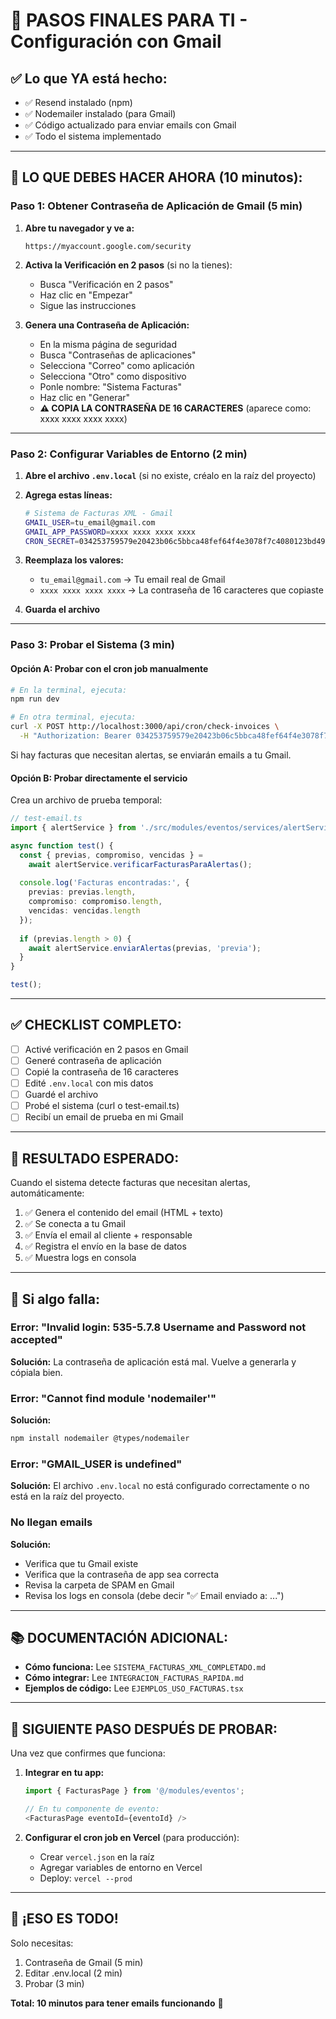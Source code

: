 # 🚀 PASOS FINALES PARA TI - Configuración con Gmail

## ✅ Lo que YA está hecho:
- ✅ Resend instalado (npm)
- ✅ Nodemailer instalado (para Gmail)
- ✅ Código actualizado para enviar emails con Gmail
- ✅ Todo el sistema implementado

---

## 📝 LO QUE DEBES HACER AHORA (10 minutos):

### Paso 1: Obtener Contraseña de Aplicación de Gmail (5 min)

1. **Abre tu navegador y ve a:**
   ```
   https://myaccount.google.com/security
   ```

2. **Activa la Verificación en 2 pasos** (si no la tienes):
   - Busca "Verificación en 2 pasos"
   - Haz clic en "Empezar"
   - Sigue las instrucciones

3. **Genera una Contraseña de Aplicación:**
   - En la misma página de seguridad
   - Busca "Contraseñas de aplicaciones"
   - Selecciona "Correo" como aplicación
   - Selecciona "Otro" como dispositivo
   - Ponle nombre: "Sistema Facturas"
   - Haz clic en "Generar"
   - **⚠️ COPIA LA CONTRASEÑA DE 16 CARACTERES** (aparece como: xxxx xxxx xxxx xxxx)

---

### Paso 2: Configurar Variables de Entorno (2 min)

1. **Abre el archivo `.env.local`** (si no existe, créalo en la raíz del proyecto)

2. **Agrega estas líneas:**
   ```bash
   # Sistema de Facturas XML - Gmail
   GMAIL_USER=tu_email@gmail.com
   GMAIL_APP_PASSWORD=xxxx xxxx xxxx xxxx
   CRON_SECRET=034253759579e20423b06c5bbca48fef64f4e3078f7c4080123bd49b1e10eadb
   ```

3. **Reemplaza los valores:**
   - `tu_email@gmail.com` → Tu email real de Gmail
   - `xxxx xxxx xxxx xxxx` → La contraseña de 16 caracteres que copiaste

4. **Guarda el archivo**

---

### Paso 3: Probar el Sistema (3 min)

#### Opción A: Probar con el cron job manualmente

```bash
# En la terminal, ejecuta:
npm run dev

# En otra terminal, ejecuta:
curl -X POST http://localhost:3000/api/cron/check-invoices \
  -H "Authorization: Bearer 034253759579e20423b06c5bbca48fef64f4e3078f7c4080123bd49b1e10eadb"
```

Si hay facturas que necesitan alertas, se enviarán emails a tu Gmail.

#### Opción B: Probar directamente el servicio

Crea un archivo de prueba temporal:

```typescript
// test-email.ts
import { alertService } from './src/modules/eventos/services/alertService';

async function test() {
  const { previas, compromiso, vencidas } = 
    await alertService.verificarFacturasParaAlertas();
  
  console.log('Facturas encontradas:', {
    previas: previas.length,
    compromiso: compromiso.length,
    vencidas: vencidas.length
  });
  
  if (previas.length > 0) {
    await alertService.enviarAlertas(previas, 'previa');
  }
}

test();
```

---

## ✅ CHECKLIST COMPLETO:

- [ ] Activé verificación en 2 pasos en Gmail
- [ ] Generé contraseña de aplicación
- [ ] Copié la contraseña de 16 caracteres
- [ ] Edité `.env.local` con mis datos
- [ ] Guardé el archivo
- [ ] Probé el sistema (curl o test-email.ts)
- [ ] Recibí un email de prueba en mi Gmail

---

## 🎯 RESULTADO ESPERADO:

Cuando el sistema detecte facturas que necesitan alertas, automáticamente:

1. ✅ Genera el contenido del email (HTML + texto)
2. ✅ Se conecta a tu Gmail
3. ✅ Envía el email al cliente + responsable
4. ✅ Registra el envío en la base de datos
5. ✅ Muestra logs en consola

---

## 🐛 Si algo falla:

### Error: "Invalid login: 535-5.7.8 Username and Password not accepted"
**Solución:** La contraseña de aplicación está mal. Vuelve a generarla y cópiala bien.

### Error: "Cannot find module 'nodemailer'"
**Solución:** 
```bash
npm install nodemailer @types/nodemailer
```

### Error: "GMAIL_USER is undefined"
**Solución:** El archivo `.env.local` no está configurado correctamente o no está en la raíz del proyecto.

### No llegan emails
**Solución:** 
- Verifica que tu Gmail existe
- Verifica que la contraseña de app sea correcta
- Revisa la carpeta de SPAM en Gmail
- Revisa los logs en consola (debe decir "✅ Email enviado a: ...")

---

## 📚 DOCUMENTACIÓN ADICIONAL:

- **Cómo funciona:** Lee `SISTEMA_FACTURAS_XML_COMPLETADO.md`
- **Cómo integrar:** Lee `INTEGRACION_FACTURAS_RAPIDA.md`
- **Ejemplos de código:** Lee `EJEMPLOS_USO_FACTURAS.tsx`

---

## 🚀 SIGUIENTE PASO DESPUÉS DE PROBAR:

Una vez que confirmes que funciona:

1. **Integrar en tu app:**
   ```typescript
   import { FacturasPage } from '@/modules/eventos';
   
   // En tu componente de evento:
   <FacturasPage eventoId={eventoId} />
   ```

2. **Configurar el cron job en Vercel** (para producción):
   - Crear `vercel.json` en la raíz
   - Agregar variables de entorno en Vercel
   - Deploy: `vercel --prod`

---

## 🎉 ¡ESO ES TODO!

Solo necesitas:
1. Contraseña de Gmail (5 min)
2. Editar .env.local (2 min)
3. Probar (3 min)

**Total: 10 minutos para tener emails funcionando** 🚀
